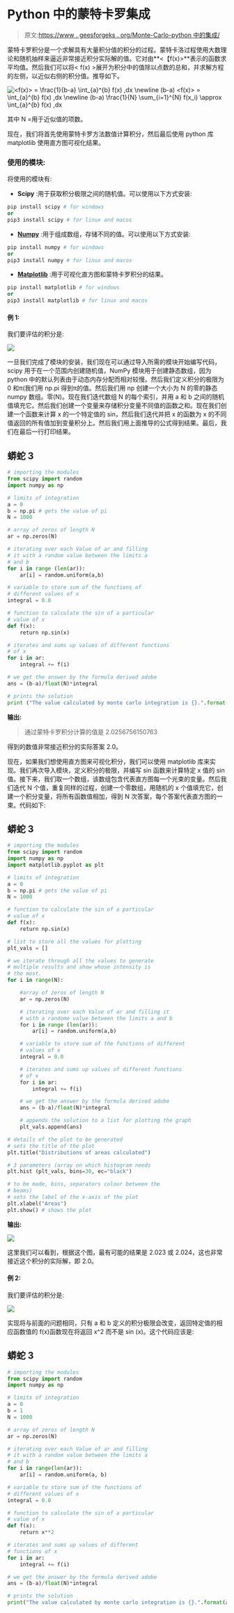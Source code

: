 # Python 中的蒙特卡罗集成

> 原文:[https://www . geesforgeks . org/Monte-Carlo-python 中的集成/](https://www.geeksforgeeks.org/monte-carlo-integration-in-python/)

蒙特卡罗积分是一个求解具有大量积分值的积分的过程。蒙特卡洛过程使用大数理论和随机抽样来逼近非常接近积分实际解的值。它对由**<【f(x)>**表示的函数求平均值。然后我们可以将< f(x) >展开为积分中的值除以点数的总和，并求解方程的左侧，以近似右侧的积分值。推导如下。

![<f(x)> = \frac{1}{b-a}  \int_{a}^{b} f(x) \,dx \newline (b-a) <f(x)> = \int_{a}^{b} f(x) \,dx \newline (b-a) \frac{1}{N} \sum_{i=1}^{N} f(x_i) \approx \int_{a}^{b} f(x) \,dx          ](img/4212f4ae861a4f3e0e7ce826017ce480.png "Rendered by QuickLaTeX.com")

其中 N =用于近似值的项数。

现在，我们将首先使用蒙特卡罗方法数值计算积分，然后最后使用 python 库 matplotlib 使用直方图可视化结果。

### 使用的模块:

将使用的模块有:

*   **Scipy** :用于获取积分极限之间的随机值。可以使用以下方式安装:

```py
pip install scipy # for windows
or
pip3 install scipy # for linux and macos
```

*   [**Numpy**](https://www.geeksforgeeks.org/numpy-in-python-set-1-introduction/) :用于组成数组，存储不同的值。可以使用以下方式安装:

```py
pip install numpy # for windows
or 
pip3 install numpy # for linux and macos
```

*   [**Matplotlib**](https://www.geeksforgeeks.org/python-introduction-matplotlib/) :用于可视化直方图和蒙特卡罗积分的结果。

```py
pip install matplotlib # for windows
or 
pip3 install matplotlib # for linux and macos
```

#### 例 1:

我们要评估的积分是:

![](img/009cff452fb36ee1a16d3e3b4125ab04.png)

一旦我们完成了模块的安装，我们现在可以通过导入所需的模块开始编写代码，scipy 用于在一个范围内创建随机值，NumPy 模块用于创建静态数组，因为 python 中的默认列表由于动态内存分配而相对较慢。然后我们定义积分的极限为 0 和π(我们用 np.pi 得到π的值。然后我们用 np 创建一个大小为 N 的零的静态 numpy 数组。零(N)。现在我们迭代数组 N 的每个索引，并用 a 和 b 之间的随机值填充它。然后我们创建一个变量来存储积分变量不同值的函数之和。现在我们创建一个函数来计算 x 的一个特定值的 sin，然后我们迭代并把 x 的函数为 x 的不同值返回的所有值加到变量积分上。然后我们用上面推导的公式得到结果。最后，我们在最后一行打印结果。

## 蟒蛇 3

```py
# importing the modules
from scipy import random
import numpy as np

# limits of integration
a = 0
b = np.pi # gets the value of pi
N = 1000

# array of zeros of length N
ar = np.zeros(N)

# iterating over each Value of ar and filling
# it with a random value between the limits a
# and b
for i in range (len(ar)):
    ar[i] = random.uniform(a,b)

# variable to store sum of the functions of
# different values of x
integral = 0.0

# function to calculate the sin of a particular
# value of x
def f(x):
    return np.sin(x)

# iterates and sums up values of different functions
# of x
for i in ar:
    integral += f(i)

# we get the answer by the formula derived adobe
ans = (b-a)/float(N)*integral

# prints the solution
print ("The value calculated by monte carlo integration is {}.".format(ans))
```

**输出:**

> 通过蒙特卡罗积分计算的值是 2.0256756150763

得到的数值非常接近积分的实际答案 2.0。

现在，如果我们想使用直方图来可视化积分，我们可以使用 matplotlib 库来实现。我们再次导入模块，定义积分的极限，并编写 sin 函数来计算特定 x 值的 sin 值。接下来，我们取一个数组，该数组包含代表直方图每一个光束的变量。然后我们迭代 N 个值，重复同样的过程，创建一个零数组，用随机的 x 个值填充它，创建一个积分变量，将所有函数值相加，得到 N 次答案，每个答案代表直方图的一束。代码如下:

## 蟒蛇 3

```py
# importing the modules
from scipy import random
import numpy as np
import matplotlib.pyplot as plt

# limits of integration
a = 0
b = np.pi # gets the value of pi
N = 1000

# function to calculate the sin of a particular
# value of x
def f(x):
    return np.sin(x)

# list to store all the values for plotting
plt_vals = []

# we iterate through all the values to generate
# multiple results and show whose intensity is
# the most.
for i in range(N):

    #array of zeros of length N
    ar = np.zeros(N)

    # iterating over each Value of ar and filling it
    # with a randome value between the limits a and b
    for i in range (len(ar)):
        ar[i] = random.uniform(a,b)

    # variable to store sum of the functions of different
    # values of x
    integral = 0.0

    # iterates and sums up values of different functions
    # of x
    for i in ar:
        integral += f(i)

    # we get the answer by the formula derived adobe
    ans = (b-a)/float(N)*integral

    # appends the solution to a list for plotting the graph
    plt_vals.append(ans)

# details of the plot to be generated
# sets the title of the plot
plt.title("Distributions of areas calculated")

# 3 parameters (array on which histogram needs
plt.hist (plt_vals, bins=30, ec="black")

# to be made, bins, separators colour between the
# beams)
# sets the label of the x-axis of the plot
plt.xlabel("Areas")
plt.show() # shows the plot
```

**输出:**

![](img/084ee0595640c51f387340559784a7b7.png)

这里我们可以看到，根据这个图，最有可能的结果是 2.023 或 2.024，这也非常接近这个积分的实际解，即 2.0。

#### 例 2:

我们要评估的积分是:

![](img/8e20b8b16cd28bb12e16a30aff533191.png)

实现将与前面的问题相同，只有 a 和 b 定义的积分极限会改变，返回特定值的相应函数值的 f(x)函数现在将返回 x^2 而不是 sin (x)。这个代码应该是:

## 蟒蛇 3

```py
# importing the modules
from scipy import random
import numpy as np

# limits of integration
a = 0
b = 1
N = 1000

# array of zeros of length N
ar = np.zeros(N)

# iterating over each Value of ar and filling
# it with a random value between the limits a
# and b
for i in range(len(ar)):
    ar[i] = random.uniform(a, b)

# variable to store sum of the functions of
# different values of x
integral = 0.0

# function to calculate the sin of a particular
# value of x
def f(x):
    return x**2

# iterates and sums up values of different
# functions of x
for i in ar:
    integral += f(i)

# we get the answer by the formula derived adobe
ans = (b-a)/float(N)*integral

# prints the solution
print("The value calculated by monte carlo integration is {}.".format(ans))
```